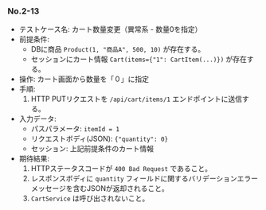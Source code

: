 ### No.2-13
- テストケース名: カート数量変更（異常系 - 数量0を指定）
- 前提条件:
  - DBに商品 `Product(1, "商品A", 500, 10)` が存在する。
  - セッションにカート情報 `Cart(items={"1": CartItem(...)})` が存在する。
- 操作: カート画面から数量を「０」に指定
- 手順:
  1. HTTP PUTリクエストを `/api/cart/items/1` エンドポイントに送信する。
- 入力データ:
  - パスパラメータ: `itemId = 1`
  - リクエストボディ(JSON): `{"quantity": 0}`
  - セッション: 上記前提条件のカート情報
- 期待結果:
  1. HTTPステータスコードが `400 Bad Request` であること。
  2. レスポンスボディに `quantity` フィールドに関するバリデーションエラーメッセージを含むJSONが返却されること。
  3. `CartService` は呼び出されないこと。
